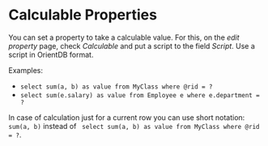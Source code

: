 # Calculable Properties

You can set a property to take a calculable value. For this, on the *edit property* page, check *Calculable* and put a script to the field *Script*. Use a script in OrientDB format. 

Examples:

* `select sum(a, b) as value from MyClass where @rid = ?`
* `select sum(e.salary) as value from Employee e where e.department = ? `

In case of calculation just for a current row you can use short notation: ` sum(a, b)`   instead of   ` select sum(a, b) as value from MyClass where @rid = ?`.


